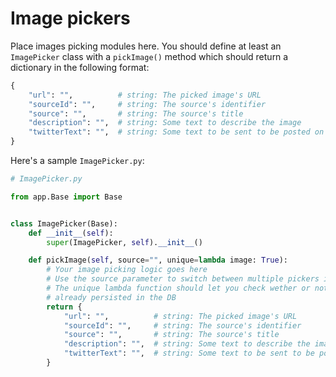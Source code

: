 
# Image pickers

Place images picking modules here. You should define at least an `ImagePicker` class with a `pickImage()` method which should return a dictionary in the following format:

```py
{
    "url": "",          # string: The picked image's URL
    "sourceId": "",     # string: The source's identifier
    "source": "",       # string: The source's title
    "description": "",  # string: Some text to describe the image
    "twitterText": "",  # string: Some text to be sent to be posted on Twitter along with the image
}
```

Here's a sample `ImagePicker.py`:


```py
# ImagePicker.py

from app.Base import Base


class ImagePicker(Base):
    def __init__(self):
        super(ImagePicker, self).__init__()

    def pickImage(self, source="", unique=lambda image: True):
        # Your image picking logic goes here
        # Use the source parameter to switch between multiple pickers if needed
        # The unique lambda function should let you check wether or not picked images are
        # already persisted in the DB
        return {
            "url": "",          # string: The picked image's URL
            "sourceId": "",     # string: The source's identifier
            "source": "",       # string: The source's title
            "description": "",  # string: Some text to describe the image
            "twitterText": "",  # string: Some text to be sent to be posted on Twitter along with the image
        }

```